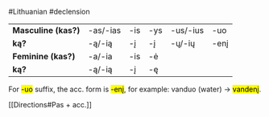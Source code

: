 #Lithuanian #declension

|  |  |  |  |  |  |
| ---- | ---- | ---- | ---- | ---- | ---- |
| __Masculine (kas?)__ | -as/-ias | -is | -ys | -us/-ius | -uo |
| __ką?__ | -ą/-ią | -į | -į | -ų/-ių | -enį |
| __Feminine (kas?)__ | -a/-ia | -is | -ė |  |  |
| __ką?__ | -ą/-ią | -į | -ę |  |  |

For <mark class="hltr-green">-uo</mark> suffix, the acc. form is <mark class="hltr-green">-enį</mark>, for example: vanduo (water) -> <mark class="hltr-green">vandenį</mark>.

[[Directions#Pas + acc.]]